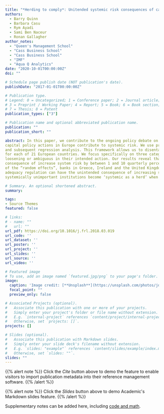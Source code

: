 ```yaml
---
title: "*Herding to comply*: Unitended systemic risk consequences of capital policy actions in European banks"
authors: 
  - Barry Quinn
  - Barbara Casu
  - Rym Ayadi
  - Sami Ben Naceur
  - Ronan Gallagher
author_notes:
  - "Queen's Management School"
  - "Cass Business School"
  - "Cass Business School"
  - "IMF"
  - "Aqua Q Analytics"
date: "2020-10-01T00:00:00Z"
doi: ""

# Schedule page publish date (NOT publication's date).
publishDate: "2017-01-01T00:00:00Z"

# Publication type.
# Legend: 0 = Uncategorized; 1 = Conference paper; 2 = Journal article;
# 3 = Preprint / Working Paper; 4 = Report; 5 = Book; 6 = Book section;
# 7 = Thesis; 8 = Patent
publication_types: ["3"]

# Publication name and optional abbreviated publication name.
publication: ""
publication_short: ""

abstract: In this paper, we contribute to the ongoing policy debate on re-regulation and resilience of financial institutions by analysing whether 
capital policy actions in Europe contribute to systemic risk. We use probabilistic modelling to both stabilise the inference from systemic risk estimation 
and subsequent regression analysis. This framework allows us to disentangle the systemic risk consequence of an accumulation of capital policy actions 
for each of 21 European countries. We focus specifically on three categories of policy action which are defined by the supervisor as either tightening, 
loosening or ambiguous in their intended action. Our results reveal that at the international level, tightening policy actions have the unintended 
consequence of increase system risk by between 1 and 10 quarterly percentage points. When evaluating the intra-national posterior probability 
of the “random effects”, banks in Greece, Ireland and the United Kingdom seem to be driving this result. Our results suggest capital 
adequacy regulation can have the unintended consequence of increasing systemic risk. This may be the result of several 
systemically unimportant institutions become ‘systemic as a herd’ when investing in the same asset classes to comply with capital rules.

# Summary. An optional shortened abstract.
summary: 

tags:
- Source Themes
featured: false

# links:
# - name: ""
#   url: ""
url_pdf: https://doi.org/10.1016/j.frl.2018.03.019
url_code: ''
url_dataset: ''
url_poster: ''
url_project: ''
url_slides: ''
url_source: ''
url_video: ''

# Featured image
# To use, add an image named `featured.jpg/png` to your page's folder. 
image:
  caption: 'Image credit: [**Unsplash**](https://unsplash.com/photos/jdD8gXaTZsc)'
  focal_point: ""
  preview_only: false

# Associated Projects (optional).
#   Associate this publication with one or more of your projects.
#   Simply enter your project's folder or file name without extension.
#   E.g. `internal-project` references `content/project/internal-project/index.md`.
#   Otherwise, set `projects: []`.
projects: []

# Slides (optional).
#   Associate this publication with Markdown slides.
#   Simply enter your slide deck's filename without extension.
#   E.g. `slides: "example"` references `content/slides/example/index.md`.
#   Otherwise, set `slides: ""`.
slides: ""
---
```


{{% alert note %}}
Click the *Cite* button above to demo the feature to enable visitors to import publication metadata into their reference management software.
{{% /alert %}}

{{% alert note %}}
Click the *Slides* button above to demo Academic's Markdown slides feature.
{{% /alert %}}

Supplementary notes can be added here, including [code and math](https://sourcethemes.com/academic/docs/writing-markdown-latex/).
